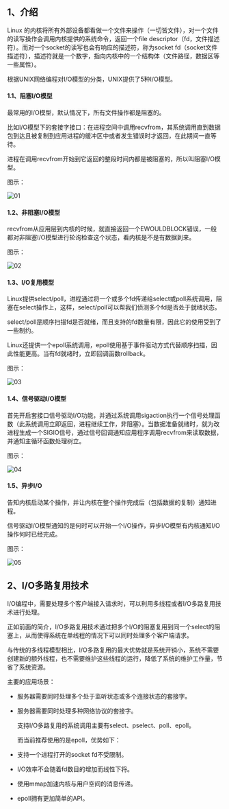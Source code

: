 ## 1、介绍

Linux 的内核将所有外部设备都看做一个文件来操作（一切皆文件），对一个文件的读写操作会调用内核提供的系统命令，返回一个file descriptor（fd，文件描述符）。而对一个socket的读写也会有响应的描述符，称为socket fd（socket文件描述符），描述符就是一个数字，指向内核中的一个结构体（文件路径，数据区等一些属性）。

根据UNIX网络编程对I/O模型的分类，UNIX提供了5种I/O模型。



#### 1.1、阻塞I/O模型

最常用的I/O模型，默认情况下，所有文件操作都是阻塞的。

比如I/O模型下的套接字接口：在进程空间中调用recvfrom，其系统调用直到数据包到达且被复制到应用进程的缓冲区中或者发生错误时才返回，在此期间一直等待。

进程在调用recvfrom开始到它返回的整段时间内都是被阻塞的，所以叫阻塞I/O模型。

图示：

![](http://blog.anxpp.com/usr/uploads/2016/05/1140040694.png "01")

#### 1.2、非阻塞I/O模型

recvfrom从应用层到内核的时候，就直接返回一个EWOULDBLOCK错误，一般都对非阻塞I/O模型进行轮询检查这个状态，看内核是不是有数据到来。

图示：

![](http://blog.anxpp.com/usr/uploads/2016/05/2665563581.png "02")

#### 1.3、I/O复用模型

Linux提供select/poll，进程通过将一个或多个fd传递给select或poll系统调用，阻塞在select操作上，这样，select/poll可以帮我们侦测多个fd是否处于就绪状态。

select/poll是顺序扫描fd是否就绪，而且支持的fd数量有限，因此它的使用受到了一些制约。

Linux还提供一个epoll系统调用，epoll使用基于事件驱动方式代替顺序扫描，因此性能更高。当有fd就绪时，立即回调函数rollback。

图示：

![](http://blog.anxpp.com/usr/uploads/2016/05/860854051.png "03")

#### 1.4、信号驱动I/O模型

首先开启套接口信号驱动I/O功能，并通过系统调用sigaction执行一个信号处理函数（此系统调用立即返回，进程继续工作，非阻塞）。当数据准备就绪时，就为改进程生成一个SIGIO信号，通过信号回调通知应用程序调用recvfrom来读取数据，并通知主循环函数处理树立。

图示：

![](http://blog.anxpp.com/usr/uploads/2016/05/3322063871.png "04")

#### 1.5、异步I/O

告知内核启动某个操作，并让内核在整个操作完成后（包括数据的复制）通知进程。

信号驱动I/O模型通知的是何时可以开始一个I/O操作，异步I/O模型有内核通知I/O操作何时已经完成。

图示：

![](http://blog.anxpp.com/usr/uploads/2016/05/4059852491.png "05")

## 2、I/O多路复用技术

I/O编程中，需要处理多个客户端接入请求时，可以利用多线程或者I/O多路复用技术进行处理。

正如前面的简介，I/O多路复用技术通过把多个I/O的阻塞复用到同一个select的阻塞上，从而使得系统在单线程的情况下可以同时处理多个客户端请求。

与传统的多线程模型相比，I/O多路复用的最大优势就是系统开销小，系统不需要创建新的额外线程，也不需要维护这些线程的运行，降低了系统的维护工作量，节省了系统资源。

主要的应用场景：

* 服务器需要同时处理多个处于监听状态或多个连接状态的套接字。
* 服务器需要同时处理多种网络协议的套接字。

  支持I/O多路复用的系统调用主要有select、pselect、poll、epoll。

  而当前推荐使用的是epoll，优势如下：

* 支持一个进程打开的socket fd不受限制。

* I/O效率不会随着fd数目的增加而线性下将。

* 使用mmap加速内核与用户空间的消息传递。
* epoll拥有更加简单的API。



